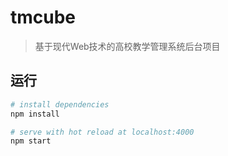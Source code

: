 # tmcube

> 基于现代Web技术的高校教学管理系统后台项目

## 运行

``` bash
# install dependencies
npm install

# serve with hot reload at localhost:4000
npm start
```
